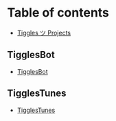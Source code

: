 # Table of contents

* [Tiggles ツ  Projects](README.md)

## TigglesBot

* [TigglesBot](tigglesbot/tigglesbot.md)

## TigglesTunes

* [TigglesTunes](tigglestunes/tigglestunes.md)


